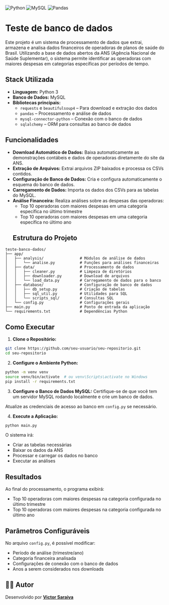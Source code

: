 ![Python](https://img.shields.io/badge/Python-3776AB?style=for-the-badge&logo=python&logoColor=white)
![MySQL](https://img.shields.io/badge/MySQL-4479A1?style=for-the-badge&logo=mysql&logoColor=white)
![Pandas](https://img.shields.io/badge/Pandas-150458?style=for-the-badge&logo=pandas&logoColor=white)
# Teste de banco de dados

Este projeto é um sistema de processamento de dados que extrai, armazena e analisa dados financeiros de operadoras de planos de saúde do Brasil. Utilizando a base de dados abertos da ANS (Agência Nacional de Saúde Suplementar), o sistema permite identificar as operadoras com maiores despesas em categorias específicas por períodos de tempo.
## Stack Utilizada

- **Linguagem:** Python 3
- **Banco de Dados:** MySQL
- **Bibliotecas principais:**
  - `requests` e `beautifulsoup4` – Para download e extração dos dados
  - `pandas` – Processamento e análise de dados
  - `mysql-connector-python` – Conexão com o banco de dados
  - `sqlalchemy` – ORM para consultas ao banco de dados
## Funcionalidades

- **Download Automático de Dados:** Baixa automaticamente as demonstrações contábeis e dados de operadoras diretamente do site da ANS.
- **Extração de Arquivos:** Extrai arquivos ZIP baixados e processa os CSVs contidos.
- **Configuração de Banco de Dados:** Cria e configura automaticamente o esquema do banco de dados.
- **Carregamento de Dados:** Importa os dados dos CSVs para as tabelas do MySQL.
- **Análise Financeira:** Realiza análises sobre as despesas das operadoras:
  - Top 10 operadoras com maiores despesas em uma categoria específica no último trimestre
  - Top 10 operadoras com maiores despesas em uma categoria específica no último ano
  ## Estrutura do Projeto

```
teste-banco-dados/
├── app/
│   ├── analysis/                # Módulos de análise de dados
│   │   └── analise.py           # Funções para análises financeiras
│   ├── data/                    # Processamento de dados
│   │   ├── cleaner.py           # Limpeza de diretórios
│   │   ├── downloader.py        # Download de arquivos
│   │   └── load_data.py         # Carregamento de dados para o banco
│   ├── database/                # Configuração de banco de dados
│   │   ├── db_setup.py          # Criação de tabelas
│   │   ├── sql_util.py          # Utilidades para SQL
│   │   └── scripts_sql/         # Consultas SQL
│   └── config.py                # Configurações gerais
├── main.py                      # Ponto de entrada da aplicação
└── requirements.txt             # Dependências Python
```
## Como Executar

1. **Clone o Repositório:**

```bash
git clone https://github.com/seu-usuario/seu-repositorio.git
cd seu-repositorio
```

2. **Configure o Ambiente Python:**

```bash
python -m venv venv
source venv/bin/activate  # ou venv\Scripts\activate no Windows
pip install -r requirements.txt
```

3. **Configure o Banco de Dados MySQL:** Certifique-se de que você tem um servidor MySQL rodando localmente e crie um banco de dados.

Atualize as credenciais de acesso ao banco em `config.py` se necessário.

4. **Execute a Aplicação:**

```bash
python main.py
```

O sistema irá:

- Criar as tabelas necessárias
- Baixar os dados da ANS
- Processar e carregar os dados no banco
- Executar as análises

## Resultados

Ao final do processamento, o programa exibirá:

- Top 10 operadoras com maiores despesas na categoria configurada no último trimestre
- Top 10 operadoras com maiores despesas na categoria configurada no último ano

## Parâmetros Configuráveis

No arquivo `config.py`, é possível modificar:

- Período de análise (trimestre/ano)
- Categoria financeira analisada
- Configurações de conexão com o banco de dados
- Anos a serem considerados nos downloads

## 👨‍💻 Autor

Desenvolvido por **[Victor Saraiva](https://github.com/Victor-Saraiva-P)**
